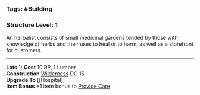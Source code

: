 ### Tags: #Building 
### Structure Level: 1

An herbalist consists of small medicinal gardens tended by those with knowledge of herbs and their uses to heal or to harm, as well as a storefront for customers.

---

**Lots** 1; **Cost** 10 RP, 1 Lumber  
**Construction** [Wilderness](https://2e.aonprd.com/Skills.aspx?ID=33) DC 15  
**Upgrade To** [[Hospital]]  
**Item Bonus** +1 item bonus to [Provide Care](https://2e.aonprd.com/Actions.aspx?ID=1389)
